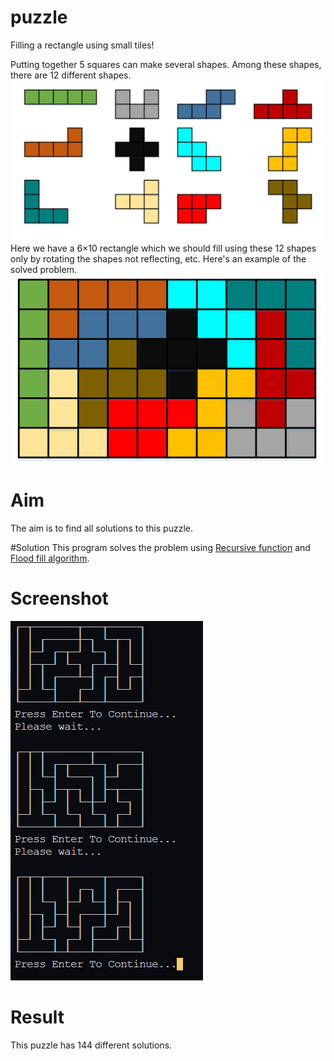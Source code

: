 # puzzle
Filling a rectangle using small tiles!

Putting together 5 squares can make several shapes. Among these shapes, there are 12 different shapes.
![Shapes](https://raw.githubusercontent.com/daniyaleight/puzzle/master/Shapes.png "Shapes")
Here we have a 6×10 rectangle which we should fill using these 12 shapes only by rotating the shapes not reflecting, etc. Here's an example of the solved problem.
![Solution](https://raw.githubusercontent.com/daniyaleight/puzzle/master/Solution.png "Solution")

# Aim
The aim is to find all solutions to this puzzle.

#Solution
This program solves the problem using [Recursive function](https://en.wikipedia.org/wiki/Recursive_function "Recursive function") and [Flood fill algorithm](https://en.wikipedia.org/wiki/Flood_fill "Flood fill algorithm").

# Screenshot
![Screenshot](https://github.com/daniyaleight/puzzle/blob/master/Screenshot.png?raw=true "Screenshot")

# Result
This puzzle has 144 different solutions.
